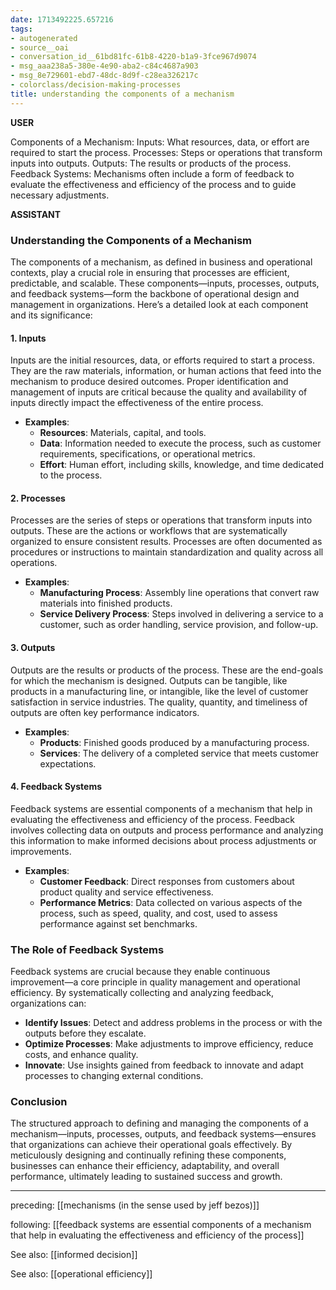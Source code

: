 ```yaml
---
date: 1713492225.657216
tags:
- autogenerated
- source__oai
- conversation_id__61bd81fc-61b8-4220-b1a9-3fce967d9074
- msg_aaa238a5-380e-4e90-aba2-c84c4687a903
- msg_8e729601-ebd7-48dc-8d9f-c28ea326217c
- colorclass/decision-making-processes
title: understanding the components of a mechanism
---
```


**USER**

Components of a Mechanism:
Inputs: What resources, data, or effort are required to start the process.
Processes: Steps or operations that transform inputs into outputs.
Outputs: The results or products of the process.
Feedback Systems: Mechanisms often include a form of feedback to evaluate the effectiveness and efficiency of the process and to guide necessary adjustments.


**ASSISTANT**

### Understanding the Components of a Mechanism

The components of a mechanism, as defined in business and operational contexts, play a crucial role in ensuring that processes are efficient, predictable, and scalable. These components—inputs, processes, outputs, and feedback systems—form the backbone of operational design and management in organizations. Here’s a detailed look at each component and its significance:

#### 1. **Inputs**

Inputs are the initial resources, data, or efforts required to start a process. They are the raw materials, information, or human actions that feed into the mechanism to produce desired outcomes. Proper identification and management of inputs are critical because the quality and availability of inputs directly impact the effectiveness of the entire process.

- **Examples**:
  - **Resources**: Materials, capital, and tools.
  - **Data**: Information needed to execute the process, such as customer requirements, specifications, or operational metrics.
  - **Effort**: Human effort, including skills, knowledge, and time dedicated to the process.

#### 2. **Processes**

Processes are the series of steps or operations that transform inputs into outputs. These are the actions or workflows that are systematically organized to ensure consistent results. Processes are often documented as procedures or instructions to maintain standardization and quality across all operations.

- **Examples**:
  - **Manufacturing Process**: Assembly line operations that convert raw materials into finished products.
  - **Service Delivery Process**: Steps involved in delivering a service to a customer, such as order handling, service provision, and follow-up.

#### 3. **Outputs**

Outputs are the results or products of the process. These are the end-goals for which the mechanism is designed. Outputs can be tangible, like products in a manufacturing line, or intangible, like the level of customer satisfaction in service industries. The quality, quantity, and timeliness of outputs are often key performance indicators.

- **Examples**:
  - **Products**: Finished goods produced by a manufacturing process.
  - **Services**: The delivery of a completed service that meets customer expectations.

#### 4. **Feedback Systems**

Feedback systems are essential components of a mechanism that help in evaluating the effectiveness and efficiency of the process. Feedback involves collecting data on outputs and process performance and analyzing this information to make informed decisions about process adjustments or improvements.

- **Examples**:
  - **Customer Feedback**: Direct responses from customers about product quality and service effectiveness.
  - **Performance Metrics**: Data collected on various aspects of the process, such as speed, quality, and cost, used to assess performance against set benchmarks.

### The Role of Feedback Systems

Feedback systems are crucial because they enable continuous improvement—a core principle in quality management and operational efficiency. By systematically collecting and analyzing feedback, organizations can:

- **Identify Issues**: Detect and address problems in the process or with the outputs before they escalate.
- **Optimize Processes**: Make adjustments to improve efficiency, reduce costs, and enhance quality.
- **Innovate**: Use insights gained from feedback to innovate and adapt processes to changing external conditions.

### Conclusion

The structured approach to defining and managing the components of a mechanism—inputs, processes, outputs, and feedback systems—ensures that organizations can achieve their operational goals effectively. By meticulously designing and continually refining these components, businesses can enhance their efficiency, adaptability, and overall performance, ultimately leading to sustained success and growth.


---

preceding: [[mechanisms (in the sense used by jeff bezos)]]  


following: [[feedback systems are essential components of a mechanism that help in evaluating the effectiveness and efficiency of the process]]

See also: [[informed decision]]


See also: [[operational efficiency]]